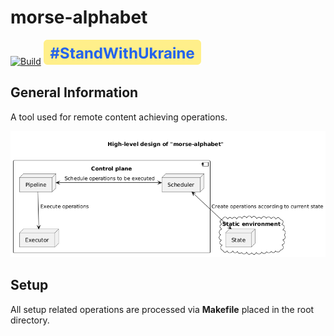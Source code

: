 # morse-alphabet

[![Build](https://github.com/YarikRevich/RepoAchiever/actions/workflows/build.yml/badge.svg)](https://github.com/YarikRevich/RepoAchiever/actions/workflows/build.yml)
[![StandWithUkraine](https://raw.githubusercontent.com/vshymanskyy/StandWithUkraine/main/badges/StandWithUkraine.svg)](https://github.com/vshymanskyy/StandWithUkraine/blob/main/docs/README.md)

## General Information

A tool used for remote content achieving operations.

![](./docs/high-level-design.png)


## Setup

All setup related operations are processed via **Makefile** placed in the root directory.